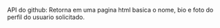 API do github: Retorna em uma pagina html basica o nome, bio e foto do perfil do usuario solicitado.